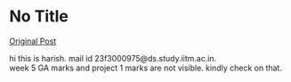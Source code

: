# No Title

[Original Post](https://discourse.onlinedegree.iitm.ac.in/t/166576/104)

<p>hi this is harish. mail id 23f3000975@ds.study.iitm.ac.in.<br>
week 5 GA marks and project 1 marks are not visible. kindly check on that.</p>